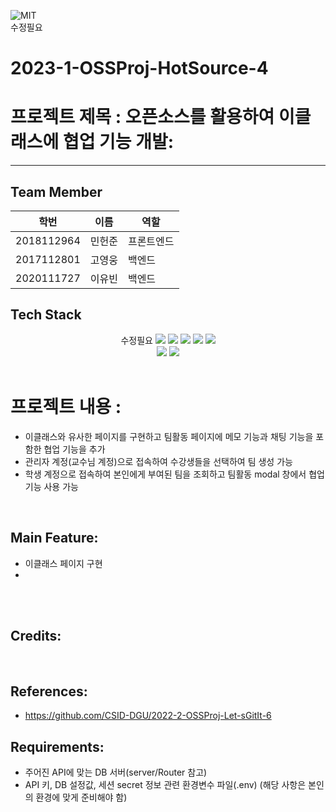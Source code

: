 <img alt="MIT" src ="https://img.shields.io/badge/license-MIT-salmon"> <img alt="" src ="https://img.shields.io/badge/pygame-2.0.2-lightsalmon"> <img alt="" src ="https://img.shields.io/badge/OS-ubuntu-coral"> <img alt="" src ="https://img.shields.io/badge/IDE-VSCode-indianred"><br>
수정필요

# 2023-1-OSSProj-HotSource-4

# 프로젝트 제목 : 오픈소스를 활용하여 이클래스에 협업 기능 개발:
---
## Team Member

|학번|이름|역할|
|------|---|---| 
|2018112964|민헌준|프론트엔드|
|2017112801|고영웅|백엔드|
|2020111727|이유빈|백엔드|


## Tech Stack
<div align=center>
  수정필요
  <img src="https://img.shields.io/badge/javascript-F7DF1E?style=for-the-badge&logo=javascript&logoColor=black">
  <img src="https://img.shields.io/badge/Node.js-339933?style=for-the-badge&logo=Node.js&logoColor=white">
  <img src="https://img.shields.io/badge/React-61DAFB?style=for-the-badge&logo=React&logoColor=black">
  <img src="https://img.shields.io/badge/MUI-2196F3?style=for-the-badge&logo=MUI&logoColor=white">
  <img src="https://img.shields.io/badge/Express-000000?style=for-the-badge&logo=Express&logoColor=white">
  <br>
    <img src="https://img.shields.io/badge/git-F05032?style=for-the-badge&logo=git&logoColor=white">
  <img src="https://img.shields.io/badge/github-181717?style=for-the-badge&logo=github&logoColor=white">
</div>


<center>

</center>

<br>

# 프로젝트 내용 : 
- 이클래스와 유사한 페이지를 구현하고 팀활동 페이지에 메모 기능과 채팅 기능을 포함한 협업 기능을 추가 
- 관리자 계정(교수님 계정)으로 접속하여 수강생들을 선택하여 팀 생성 가능
- 학생 계정으로 접속하여 본인에게 부여된 팀을 조회하고 팀활동 modal 창에서 협업 기능 사용 가능


<br>


## Main Feature:
- 이클래스 페이지 구현
- 
<br>

<br>

 ## Credits:

<br>

## References:

- https://github.com/CSID-DGU/2022-2-OSSProj-Let-sGitIt-6

## Requirements:
- 주어진 API에 맞는 DB 서버(server/Router 참고)
- API 키, DB 설정값, 세션 secret 정보 관련 환경변수 파일(.env)
(해당 사항은 본인의 환경에 맞게 준비해야 함)
